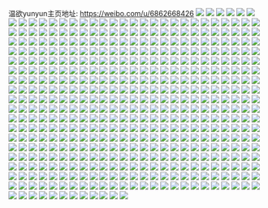 温欲yunyun主页地址: https://weibo.com/u/6862668426 
![](https://wx4.sinaimg.cn/mw2000/007ur3yqly1h6prtzs0gtj32322s30yg.jpg) 
![](https://wx4.sinaimg.cn/mw2000/007ur3yqly1h6prurex18j320z2pb1ky.jpg) 
![](https://wx4.sinaimg.cn/mw2000/007ur3yqly1h6pru6m0y2j32222qqnpd.jpg) 
![](https://wx4.sinaimg.cn/mw2000/007ur3yqly1h6pru4ntj1j329k29kjve.jpg) 
![](https://wx4.sinaimg.cn/mw2000/007ur3yqly1h6prtxr2v2j31wy2jyhdt.jpg) 
![](https://wx4.sinaimg.cn/mw2000/007ur3yqly1h6pruog2fgj32c0340e83.jpg) 
![](https://wx4.sinaimg.cn/mw2000/007ur3yqly1h6prutglqwj32c03404qq.jpg) 
![](https://wx4.sinaimg.cn/mw2000/007ur3yqly1h6prv2nsc7j31kr23pq9k.jpg) 
![](https://wx4.sinaimg.cn/mw2000/007ur3yqly1h6pruekmdnj32c0340e83.jpg) 
![](https://wx4.sinaimg.cn/mw2000/007ur3yqly1h5fxa85hscj30u01hc7iw.jpg) 
![](https://wx4.sinaimg.cn/mw2000/007ur3yqly1h5fxa8tydpj30u014011z.jpg) 
![](https://wx4.sinaimg.cn/mw2000/007ur3yqly1h5fxa5tapqj30u0140jwk.jpg) 
![](https://wx4.sinaimg.cn/mw2000/007ur3yqly1h5fxa6dv8rj30u0140qcf.jpg) 
![](https://wx4.sinaimg.cn/mw2000/007ur3yqly1h5fxaamtk1j30u0140n76.jpg) 
![](https://wx4.sinaimg.cn/mw2000/007ur3yqly1h5fxavggmjj30u0140gtz.jpg) 
![](https://wx4.sinaimg.cn/mw2000/007ur3yqly1h5fxa6z5rbj30u0140qc2.jpg) 
![](https://wx4.sinaimg.cn/mw2000/007ur3yqly1h5fxa98e2bj30u0140wlj.jpg) 
![](https://wx4.sinaimg.cn/mw2000/007ur3yqly1h4n00h56mtj32802yoqv6.jpg) 
![](https://wx4.sinaimg.cn/mw2000/007ur3yqly1h4n00ojskqj31vl2i4u0x.jpg) 
![](https://wx4.sinaimg.cn/mw2000/007ur3yqly1h4n00kqp4hj322g2r97wi.jpg) 
![](https://wx4.sinaimg.cn/mw2000/007ur3yqly1h4n00hzlu6j320l2oskjl.jpg) 
![](https://wx4.sinaimg.cn/mw2000/007ur3yqly1h4n00jqhlzj31qm2bi4qp.jpg) 
![](https://wx4.sinaimg.cn/mw2000/007ur3yqly1h4n00iy2izj31x72k9kjl.jpg) 
![](https://wx4.sinaimg.cn/mw2000/007ur3yqly1h4n00mmr3vj32212qpx6p.jpg) 
![](https://wx4.sinaimg.cn/mw2000/007ur3yqly1h4n00nryw1j31xs2l1u0x.jpg) 
![](https://wx4.sinaimg.cn/mw2000/007ur3yqly1h4n00pr5llj31wy2jynpd.jpg) 
![](https://wx4.sinaimg.cn/mw2000/007ur3yqly1h2mx1lvgv4j3292302qv5.jpg) 
![](https://wx4.sinaimg.cn/mw2000/007ur3yqly1h2mx1hanhpj32c0340kjm.jpg) 
![](https://wx4.sinaimg.cn/mw2000/007ur3yqly1h2mx1ov896j32c0340b2a.jpg) 
![](https://wx4.sinaimg.cn/mw2000/007ur3yqly1h2mx1d2udtj32c03404qq.jpg) 
![](https://wx4.sinaimg.cn/mw2000/007ur3yqly1h2mx1ez9tij32c03404qq.jpg) 
![](https://wx4.sinaimg.cn/mw2000/007ur3yqly1h2mx2qrjzlj32c0340npd.jpg) 
![](https://wx4.sinaimg.cn/mw2000/007ur3yqly1h2mx1r1kcej32c02c0b2a.jpg) 
![](https://wx4.sinaimg.cn/mw2000/007ur3yqly1h2mx1k95evj31zs2nqqv5.jpg) 
![](https://wx4.sinaimg.cn/mw2000/007ur3yqly1h2mx1snzy3j32c02c0kjl.jpg) 
![](https://wx4.sinaimg.cn/mw2000/007ur3yqly1h2ktprd94oj31jz1jztpr.jpg) 
![](https://wx4.sinaimg.cn/mw2000/007ur3yqly1h2ktqoimwcj32c0340u0x.jpg) 
![](https://wx4.sinaimg.cn/mw2000/007ur3yqly1h2ktpv0sw9j32c02c0b29.jpg) 
![](https://wx4.sinaimg.cn/mw2000/007ur3yqly1h2ktqhj1qbj32c0340npd.jpg) 
![](https://wx4.sinaimg.cn/mw2000/007ur3yqly1h2ktqdlqf6j324d2tuqv5.jpg) 
![](https://wx4.sinaimg.cn/mw2000/007ur3yqly1h2ktq4cgqhj328z2zyhdu.jpg) 
![](https://wx4.sinaimg.cn/mw2000/007ur3yqly1h2ktt4dvtlj318h18h4a5.jpg) 
![](https://wx4.sinaimg.cn/mw2000/007ur3yqly1h2ktqa7y21j324k2u3kjl.jpg) 
![](https://wx4.sinaimg.cn/mw2000/007ur3yqly1h2ktt31h13j30z60z6gsg.jpg) 
![](https://wx4.sinaimg.cn/mw2000/007ur3yqly1h1xxgv1d05j31iz21a4dy.jpg) 
![](https://wx4.sinaimg.cn/mw2000/007ur3yqly1h1xxgxrwjlj32c0340x6p.jpg) 
![](https://wx4.sinaimg.cn/mw2000/007ur3yqly1h1xxgzpelmj32c0340npd.jpg) 
![](https://wx4.sinaimg.cn/mw2000/007ur3yqly1h1xxgu2bbej31xn2kvb29.jpg) 
![](https://wx4.sinaimg.cn/mw2000/007ur3yqly1h1luf6dk0nj32222qrqv5.jpg) 
![](https://wx4.sinaimg.cn/mw2000/007ur3yqly1h1luf5049ej31z52mukjl.jpg) 
![](https://wx4.sinaimg.cn/mw2000/007ur3yqly1h1luf3thttj32c0340x6p.jpg) 
![](https://wx4.sinaimg.cn/mw2000/007ur3yqly1gyx3v26uizj32c03407wi.jpg) 
![](https://wx4.sinaimg.cn/mw2000/007ur3yqly1gyx3v3vy7gj32c0340npd.jpg) 
![](https://wx4.sinaimg.cn/mw2000/007ur3yqly1gyx3v64klhj32c0340e82.jpg) 
![](https://wx4.sinaimg.cn/mw2000/007ur3yqly1gyx3vbot1hj32c03407wi.jpg) 
![](https://wx4.sinaimg.cn/mw2000/007ur3yqly1gyx3v7rpv2j31so2e81kx.jpg) 
![](https://wx4.sinaimg.cn/mw2000/007ur3yqly1gyx3va0lbgj32c0340b29.jpg) 
![](https://wx4.sinaimg.cn/mw2000/007ur3yqly1gyx3uzmwlkj32c03407wi.jpg) 
![](https://wx4.sinaimg.cn/mw2000/007ur3yqly1gyx3v8fy54j319f1oktpq.jpg) 
![](https://wx4.sinaimg.cn/mw2000/007ur3yqly1gyx3ve2d4oj32c0340qv5.jpg) 
![](https://wx4.sinaimg.cn/mw2000/007ur3yqly1gyjghxesblj31u52g8hdt.jpg) 
![](https://wx4.sinaimg.cn/mw2000/007ur3yqly1gyjghpcq0rj31sd2dtu0x.jpg) 
![](https://wx4.sinaimg.cn/mw2000/007ur3yqly1gyjghr307oj31sa2dpu0x.jpg) 
![](https://wx4.sinaimg.cn/mw2000/007ur3yqly1gyjghw6035j31v12he1ky.jpg) 
![](https://wx4.sinaimg.cn/mw2000/007ur3yqly1gyjgi0ylhgj31yo2m8b2a.jpg) 
![](https://wx4.sinaimg.cn/mw2000/007ur3yqly1gyjghtw5xej32c0340kjm.jpg) 
![](https://wx4.sinaimg.cn/mw2000/007ur3yqly1gyjghz6a03j31xf2kk1ky.jpg) 
![](https://wx4.sinaimg.cn/mw2000/007ur3yqly1gyjghnlnrsj31yv2mhe82.jpg) 
![](https://wx4.sinaimg.cn/mw2000/007ur3yqly1gyjgi2new2j31s72dmu0x.jpg) 
![](https://wx4.sinaimg.cn/mw2000/007ur3yqly1gxqipjm71aj32c0340x6q.jpg) 
![](https://wx4.sinaimg.cn/mw2000/007ur3yqly1gxqioagw4ej32c0340npe.jpg) 
![](https://wx4.sinaimg.cn/mw2000/007ur3yqly1gxqinzfoqfj32c02c0u0x.jpg) 
![](https://wx4.sinaimg.cn/mw2000/007ur3yqly1gxqiovl2c2j32c0340hdu.jpg) 
![](https://wx4.sinaimg.cn/mw2000/007ur3yqly1gxqio78v2fj328t2zru0y.jpg) 
![](https://wx4.sinaimg.cn/mw2000/007ur3yqly1gxqiom8qdjj32c03407wj.jpg) 
![](https://wx4.sinaimg.cn/mw2000/007ur3yqly1gxo1d7nhj9j30tn18gahy.jpg) 
![](https://wx4.sinaimg.cn/mw2000/007ur3yqly1gxo1dk1t58j30tn18gk26.jpg) 
![](https://wx4.sinaimg.cn/mw2000/007ur3yqly1gxo1dhm1a2j30tn18gqag.jpg) 
![](https://wx4.sinaimg.cn/mw2000/007ur3yqly1gxo1delgm0j30tb0xyafq.jpg) 
![](https://wx4.sinaimg.cn/mw2000/007ur3yqly1gxo1dl33ffj30tn18gk0j.jpg) 
![](https://wx4.sinaimg.cn/mw2000/007ur3yqly1gxo1d8smurj30st177ahv.jpg) 
![](https://wx4.sinaimg.cn/mw2000/007ur3yqly1gxo1dilnrsj30tn18g7ba.jpg) 
![](https://wx4.sinaimg.cn/mw2000/007ur3yqly1gxo1dgkfrqj30tn18gn5v.jpg) 
![](https://wx4.sinaimg.cn/mw2000/007ur3yqly1gxo1ddfkjkj31n92gvb29.jpg) 
![](https://wx4.sinaimg.cn/mw2000/007ur3yqly1gxki3gjq7ij32c02c0npd.jpg) 
![](https://wx4.sinaimg.cn/mw2000/007ur3yqly1gxki3azx7oj30xc4xsb2a.jpg) 
![](https://wx4.sinaimg.cn/mw2000/007ur3yqly1gxki2rga26j31wk2jfhdt.jpg) 
![](https://wx4.sinaimg.cn/mw2000/007ur3yqly1gxki3chmvtj30uk5nqe82.jpg) 
![](https://wx4.sinaimg.cn/mw2000/007ur3yqly1gxki2oqvg4j32c0340hdu.jpg) 
![](https://wx4.sinaimg.cn/mw2000/007ur3yqly1gxki2qlvxrj32c02c0000.jpg) 
![](https://wx4.sinaimg.cn/mw2000/007ur3yqly1gxki3f5o0xj32c0340qv6.jpg) 
![](https://wx4.sinaimg.cn/mw2000/007ur3yqly1gxki2vvz4fj32c0340qv6.jpg) 
![](https://wx4.sinaimg.cn/mw2000/007ur3yqly1gxki2li1t8j32c0340x6p.jpg) 
![](https://wx4.sinaimg.cn/mw2000/007ur3yqly1gwwfxeuz05j32c02c07wi.jpg) 
![](https://wx4.sinaimg.cn/mw2000/007ur3yqly1gwwg25qc87j30u03c0npd.jpg) 
![](https://wx4.sinaimg.cn/mw2000/007ur3yqly1gwwfxgaja8j30js0jsdl1.jpg) 
![](https://wx4.sinaimg.cn/mw2000/007ur3yqly1gwwfvqh6g1j31hw1zub29.jpg) 
![](https://wx4.sinaimg.cn/mw2000/007ur3yqly1gwwfw2f390j322v2s9qv6.jpg) 
![](https://wx4.sinaimg.cn/mw2000/007ur3yqly1gwwg2ac89dj30u03oib2a.jpg) 
![](https://wx4.sinaimg.cn/mw2000/007ur3yqly1gwwfxrm81fj32c03401kz.jpg) 
![](https://wx4.sinaimg.cn/mw2000/007ur3yqly1gwwfy6cmapj32c0340e84.jpg) 
![](https://wx4.sinaimg.cn/mw2000/007ur3yqly1gwwfy0141gj32c03407wj.jpg) 
![](https://wx4.sinaimg.cn/mw2000/007ur3yqly1gwkbk7o0r6j31jp22a4q8.jpg) 
![](https://wx4.sinaimg.cn/mw2000/007ur3yqly1gwkbkiuv3fj31xj2kpb29.jpg) 
![](https://wx4.sinaimg.cn/mw2000/007ur3yqly1gwkbkemzf4j31sj2e0e81.jpg) 
![](https://wx4.sinaimg.cn/mw2000/007ur3yqly1gwkbkwp5bgj32c033z7wj.jpg) 
![](https://wx4.sinaimg.cn/mw2000/007ur3yqly1gwkbk6bx58j32c0340npf.jpg) 
![](https://wx4.sinaimg.cn/mw2000/007ur3yqly1gwkbkqki5sj32c0340b2b.jpg) 
![](https://wx4.sinaimg.cn/mw2000/007ur3yqly1gwkbklou6bj31q22aqkjl.jpg) 
![](https://wx4.sinaimg.cn/mw2000/007ur3yqly1gwkbkgzcfqj31uy2h9b29.jpg) 
![](https://wx4.sinaimg.cn/mw2000/007ur3yqly1gwkbkcmx3lj32c0340e84.jpg) 
![](https://wx4.sinaimg.cn/mw2000/007ur3yqly1gvywsg4pewj32as32e4qq.jpg) 
![](https://wx4.sinaimg.cn/mw2000/007ur3yqly1gvywsj0uugj327g2xx7wi.jpg) 
![](https://wx4.sinaimg.cn/mw2000/007ur3yqly1gvywsd790jj32552z21ky.jpg) 
![](https://wx4.sinaimg.cn/mw2000/007ur3yqly1gvywslalufj31z22mrnpd.jpg) 
![](https://wx4.sinaimg.cn/mw2000/007ur3yqly1gvywsr5cshj326v2x6u0x.jpg) 
![](https://wx4.sinaimg.cn/mw2000/007ur3yqly1gvywsoq640j32682wbe82.jpg) 
![](https://wx4.sinaimg.cn/mw2000/007ur3yqly1gvxqm3u95uj31vd2htb2a.jpg) 
![](https://wx4.sinaimg.cn/mw2000/007ur3yqly1gvxqlq7hnej322t2rqb2a.jpg) 
![](https://wx4.sinaimg.cn/mw2000/007ur3yqly1gvxqmddv9yj32662w84qr.jpg) 
![](https://wx4.sinaimg.cn/mw2000/007ur3yqly1gvxqm18xeqj31wh2n0u0x.jpg) 
![](https://wx4.sinaimg.cn/mw2000/007ur3yqly1gvxqm9kw3mj32192po1ky.jpg) 
![](https://wx4.sinaimg.cn/mw2000/007ur3yqly1gvxqlysfuuj32c0340u0z.jpg) 
![](https://wx4.sinaimg.cn/mw2000/007ur3yqly1gvxqm7c41fj32c02c07wi.jpg) 
![](https://wx4.sinaimg.cn/mw2000/007ur3yqly1gvxqls9el0j30th13c7ht.jpg) 
![](https://wx4.sinaimg.cn/mw2000/007ur3yqly1gvxqmgfdgcj325u25tkjl.jpg) 
![](https://wx4.sinaimg.cn/mw2000/007ur3yqly1gvqt69drk0j627s2yekjl02.jpg) 
![](https://wx4.sinaimg.cn/mw2000/007ur3yqly1gvqt6i6gmdj62c0340u0x02.jpg) 
![](https://wx4.sinaimg.cn/mw2000/007ur3yqly1gvqt6ukfl0j62c02c0npd02.jpg) 
![](https://wx4.sinaimg.cn/mw2000/007ur3yqly1gvqt6sitj7j628y28yb2902.jpg) 
![](https://wx4.sinaimg.cn/mw2000/007ur3yqly1gvqt6eft28j62c0340qv602.jpg) 
![](https://wx4.sinaimg.cn/mw2000/007ur3yqly1gvqt6z5vtkj62c0340qv502.jpg) 
![](https://wx4.sinaimg.cn/mw2000/007ur3yqly1gvqt74nvf6j32a931o4qq.jpg) 
![](https://wx4.sinaimg.cn/mw2000/007ur3yqly1gvqt72a8lbj62c03401ky02.jpg) 
![](https://wx4.sinaimg.cn/mw2000/007ur3yqly1gvqt6pjk5xj62c03401ky02.jpg) 
![](https://wx4.sinaimg.cn/mw2000/007ur3yqly1gvioncahuoj62c0340u0y02.jpg) 
![](https://wx4.sinaimg.cn/mw2000/007ur3yqly1gvionp3w8vj32c0340npe.jpg) 
![](https://wx4.sinaimg.cn/mw2000/007ur3yqly1gvion2ot4zj61cl1cl1kx02.jpg) 
![](https://wx4.sinaimg.cn/mw2000/007ur3yqly1gviomy4bnvj62c0340npe02.jpg) 
![](https://wx4.sinaimg.cn/mw2000/007ur3yqly1gvion6zcx7j61xq2kzx6p02.jpg) 
![](https://wx4.sinaimg.cn/mw2000/007ur3yqly1gvionuj9yvj623x2uo4qq02.jpg) 
![](https://wx4.sinaimg.cn/mw2000/007ur3yqly1gviooa4a5xj61zi2ncu0x02.jpg) 
![](https://wx4.sinaimg.cn/mw2000/007ur3yqly1gvion44v0hj61rj2cqb2902.jpg) 
![](https://wx4.sinaimg.cn/mw2000/007ur3yqly1gvioo404vvj62c03404qr02.jpg) 
![](https://wx4.sinaimg.cn/mw2000/007ur3yqly1gv6svxrze8j61z02mo7ul02.jpg) 
![](https://wx4.sinaimg.cn/mw2000/007ur3yqly1gv6swflo4nj61z02mohdt02.jpg) 
![](https://wx4.sinaimg.cn/mw2000/007ur3yqly1gv6swasr6lj61ye2lv7wh02.jpg) 
![](https://wx4.sinaimg.cn/mw2000/007ur3yqly1gv6sw583srj62c0340b2902.jpg) 
![](https://wx4.sinaimg.cn/mw2000/007ur3yqly1gv6sw7kwhcj62092ocb2902.jpg) 
![](https://wx4.sinaimg.cn/mw2000/007ur3yqly1gv6swhdta4j62c0340b2902.jpg) 
![](https://wx4.sinaimg.cn/mw2000/007ur3yqly1gv6swjvi8pj62c02c0e7y02.jpg) 
![](https://wx4.sinaimg.cn/mw2000/007ur3yqly1gv6swdyh0jj62c02c07wh02.jpg) 
![](https://wx4.sinaimg.cn/mw2000/007ur3yqly1gv6svv3sr3j62c0340e8102.jpg) 
![](https://wx4.sinaimg.cn/mw2000/007ur3yqly1gv4uxshdo3j626w2x74qq02.jpg) 
![](https://wx4.sinaimg.cn/mw2000/007ur3yqly1gv4uxvmo1xj61uv2h5e8102.jpg) 
![](https://wx4.sinaimg.cn/mw2000/007ur3yqly1gv4uy13vnij62782xmb2a02.jpg) 
![](https://wx4.sinaimg.cn/mw2000/007ur3yqly1gv4uxkkkbkj62c03407wi02.jpg) 
![](https://wx4.sinaimg.cn/mw2000/007ur3yqly1gv4uyegtt3j328m2zie81.jpg) 
![](https://wx4.sinaimg.cn/mw2000/007ur3yqly1gv4uy3kftbj61t61t6khm02.jpg) 
![](https://wx4.sinaimg.cn/mw2000/007ur3yqly1gv4uygfxs7j31hd1z64qp.jpg) 
![](https://wx4.sinaimg.cn/mw2000/007ur3yqly1gv4uy5txo8j61h21yqe3e02.jpg) 
![](https://wx4.sinaimg.cn/mw2000/007ur3yqly1gv4uya3ib1j625m2vhx6p02.jpg) 
![](https://wx4.sinaimg.cn/mw2000/007ur3yqly1guz5izox4mj62c03407wj02.jpg) 
![](https://wx4.sinaimg.cn/mw2000/007ur3yqly1guz5j64fwqj62ar32cqv602.jpg) 
![](https://wx4.sinaimg.cn/mw2000/007ur3yqly1guz5j9okg0j622p2rle8202.jpg) 
![](https://wx4.sinaimg.cn/mw2000/007ur3yqly1guz5jm9eiaj62c0340b2b02.jpg) 
![](https://wx4.sinaimg.cn/mw2000/007ur3yqly1guz5jw3fhbj62c02c0e8202.jpg) 
![](https://wx4.sinaimg.cn/mw2000/007ur3yqly1guz5jeisbkj622g2r9kjm02.jpg) 
![](https://wx4.sinaimg.cn/mw2000/007ur3yqly1guz5jslekkj62c0340x6r02.jpg) 
![](https://wx4.sinaimg.cn/mw2000/007ur3yqly1guz5k2rxm2j62c02c0e8202.jpg) 
![](https://wx4.sinaimg.cn/mw2000/007ur3yqly1guz5jz2ezqj62c0340b2a02.jpg) 
![](https://wx4.sinaimg.cn/mw2000/007ur3yqly1gujvh0pggbj62c03401kz02.jpg) 
![](https://wx4.sinaimg.cn/mw2000/007ur3yqly1gujvgcqd7cj62ag31yhdu02.jpg) 
![](https://wx4.sinaimg.cn/mw2000/007ur3yqly1gujvg8dyjcj62c02c0u0x02.jpg) 
![](https://wx4.sinaimg.cn/mw2000/007ur3yqly1gujvgemzdxj62622w31ky02.jpg) 
![](https://wx4.sinaimg.cn/mw2000/007ur3yqly1gujvgi4nwgj61op1op1kx02.jpg) 
![](https://wx4.sinaimg.cn/mw2000/007ur3yqly1gujvgghh1oj62al324qv602.jpg) 
![](https://wx4.sinaimg.cn/mw2000/007ur3yqly1guh15q7cx1j62072o9b2902.jpg) 
![](https://wx4.sinaimg.cn/mw2000/007ur3yqly1guh15jcl17j61xs2l2kjl02.jpg) 
![](https://wx4.sinaimg.cn/mw2000/007ur3yqly1guh15sbtsfj61ya2lq4qp02.jpg) 
![](https://wx4.sinaimg.cn/mw2000/007ur3yqly1guh16j0hs1j62c02c01ky02.jpg) 
![](https://wx4.sinaimg.cn/mw2000/007ur3yqly1guh15fnmmaj61wy2mqqrm02.jpg) 
![](https://wx4.sinaimg.cn/mw2000/007ur3yqly1guh15hn59nj61qs1qr1kx02.jpg) 
![](https://wx4.sinaimg.cn/mw2000/007ur3yqly1guh15v8em0j61271ewwmy02.jpg) 
![](https://wx4.sinaimg.cn/mw2000/007ur3yqly1guh15ndm7hj62c02c01ky02.jpg) 
![](https://wx4.sinaimg.cn/mw2000/007ur3yqly1guh15t9ikmj618g1nagvz02.jpg) 
![](https://wx4.sinaimg.cn/mw2000/007ur3yqly1guer9egsg6j61wa2j2npd02.jpg) 
![](https://wx4.sinaimg.cn/mw2000/007ur3yqly1guer9d1334j61u42g67wh02.jpg) 
![](https://wx4.sinaimg.cn/mw2000/007ur3yqly1guer998t97j61pq2aahdt02.jpg) 
![](https://wx4.sinaimg.cn/mw2000/007ur3yqly1guer95zy98j61rq2cy4qp02.jpg) 
![](https://wx4.sinaimg.cn/mw2000/007ur3yqly1guer97l79aj61of28k4qp02.jpg) 
![](https://wx4.sinaimg.cn/mw2000/007ur3yqly1guer94nhlmj61tk2fe7wh02.jpg) 
![](https://wx4.sinaimg.cn/mw2000/007ur3yqly1guer92d72kj625h2vb1ky02.jpg) 
![](https://wx4.sinaimg.cn/mw2000/007ur3yqly1guer9ai8b9j61u82ga1kx02.jpg) 
![](https://wx4.sinaimg.cn/mw2000/007ur3yqly1guer9bkdqoj61wp2jlb2902.jpg) 
![](https://wx4.sinaimg.cn/mw2000/007ur3yqly1gu2l0m1g7wj61si2e0e8102.jpg) 
![](https://wx4.sinaimg.cn/mw2000/007ur3yqly1gu2l0i3ajpj321l2q4u0x.jpg) 
![](https://wx4.sinaimg.cn/mw2000/007ur3yqly1gu2l0jro8sj32av32ib29.jpg) 
![](https://wx4.sinaimg.cn/mw2000/007ur3yqly1gu2l0fkvq8j61vb2hqqv502.jpg) 
![](https://wx4.sinaimg.cn/mw2000/007ur3yqly1gtz85up3l5j623s2t11ky02.jpg) 
![](https://wx4.sinaimg.cn/mw2000/007ur3yqly1gtz85yuvmwj329m30uu0x.jpg) 
![](https://wx4.sinaimg.cn/mw2000/007ur3yqly1gtz861pwujj32923037wh.jpg) 
![](https://wx4.sinaimg.cn/mw2000/007ur3yqly1gtz85s1rdhj624j2u14qq02.jpg) 
![](https://wx4.sinaimg.cn/mw2000/007ur3yqly1gsrbrdo3nmj321i2q0hdt.jpg) 
![](https://wx4.sinaimg.cn/mw2000/007ur3yqly1gsrbrshrjsj32372sanpd.jpg) 
![](https://wx4.sinaimg.cn/mw2000/007ur3yqly1gsrbrl2erfj31y62lknnb.jpg) 
![](https://wx4.sinaimg.cn/mw2000/007ur3yqly1gsrbrmknwmj31z82mzkjl.jpg) 
![](https://wx4.sinaimg.cn/mw2000/007ur3yqly1gsrbrjkk45j62c0340e8202.jpg) 
![](https://wx4.sinaimg.cn/mw2000/007ur3yqly1gsrbroxphxj326l2wtx6p.jpg) 
![](https://wx4.sinaimg.cn/mw2000/007ur3yqly1gsrbrbpsckj32212qphdt.jpg) 
![](https://wx4.sinaimg.cn/mw2000/007ur3yqly1gsrbrqq0qmj329s312u0x.jpg) 
![](https://wx4.sinaimg.cn/mw2000/007ur3yqly1gsrbruziduj32c02c01ky.jpg) 
![](https://wx4.sinaimg.cn/mw2000/007ur3yqly1gs3ntmhb6aj32c0340u0x.jpg) 
![](https://wx4.sinaimg.cn/mw2000/007ur3yqly1gs3ntd9nw6j32c03407wk.jpg) 
![](https://wx4.sinaimg.cn/mw2000/007ur3yqly1gs3ntjui68j328q2zne81.jpg) 
![](https://wx4.sinaimg.cn/mw2000/007ur3yqly1gs3nta4xwgj32552uuu0y.jpg) 
![](https://wx4.sinaimg.cn/mw2000/007ur3yqly1gs3ntotf7vj31jk222b29.jpg) 
![](https://wx4.sinaimg.cn/mw2000/007ur3yqly1gs3nth0kxwj32a831n1kz.jpg) 
![](https://wx4.sinaimg.cn/mw2000/007ur3yqly1gs3nwflfiqj328g28gx6p.jpg) 
![](https://wx4.sinaimg.cn/mw2000/007ur3yqly1gs3nv5bnmdj32c0340npf.jpg) 
![](https://wx4.sinaimg.cn/mw2000/007ur3yqly1gs3nwd3l76j32c02c0kjl.jpg) 
![](https://wx4.sinaimg.cn/mw2000/007ur3yqgy1gs15rcm8hrj32c0340npe.jpg) 
![](https://wx4.sinaimg.cn/mw2000/007ur3yqgy1gs15raifxxj32c0340npe.jpg) 
![](https://wx4.sinaimg.cn/mw2000/007ur3yqgy1gs15rdttktj328w2zvkca.jpg) 
![](https://wx4.sinaimg.cn/mw2000/007ur3yqgy1gs15rf6mulj321g2pytrh.jpg) 
![](https://wx4.sinaimg.cn/mw2000/007ur3yqgy1gs060ylpvij32c0340hdx.jpg) 
![](https://wx4.sinaimg.cn/mw2000/007ur3yqgy1gs06173l4lj32c033y1ky.jpg) 
![](https://wx4.sinaimg.cn/mw2000/007ur3yqgy1gs062e5ejkj32c02c0u0z.jpg) 
![](https://wx4.sinaimg.cn/mw2000/007ur3yqgy1gs0647r1ydj32c0340qv7.jpg) 
![](https://wx4.sinaimg.cn/mw2000/007ur3yqgy1gs05ytr19zj31y41y44qq.jpg) 
![](https://wx4.sinaimg.cn/mw2000/007ur3yqgy1gs05ziwzdnj31xe2kje82.jpg) 
![](https://wx4.sinaimg.cn/mw2000/007ur3yqgy1gs062x1fzkj31zu2nsqv5.jpg) 
![](https://wx4.sinaimg.cn/mw2000/007ur3yqgy1gs06322oxvj323d2shneo.jpg) 
![](https://wx4.sinaimg.cn/mw2000/007ur3yqgy1gs0637wxgcj324u2ugtvg.jpg) 
![](https://wx4.sinaimg.cn/mw2000/007ur3yqgy1gryax4ha96j32c0340e83.jpg) 
![](https://wx4.sinaimg.cn/mw2000/007ur3yqgy1gryax7h0o7j32c0340u0z.jpg) 
![](https://wx4.sinaimg.cn/mw2000/007ur3yqgy1gryaxi8etmj32c0340kjo.jpg) 
![](https://wx4.sinaimg.cn/mw2000/007ur3yqgy1gryaxl3b9zj629s3127wj02.jpg) 
![](https://wx4.sinaimg.cn/mw2000/007ur3yqgy1gryax1vwysj32c02c0qv5.jpg) 
![](https://wx4.sinaimg.cn/mw2000/007ur3yqgy1gryaxmckhfj31rg2clx1p.jpg) 
![](https://wx4.sinaimg.cn/mw2000/007ur3yqgy1gryaxb1x6jj32c0340npf.jpg) 
![](https://wx4.sinaimg.cn/mw2000/007ur3yqgy1gryax0hohuj31u32j3npd.jpg) 
![](https://wx4.sinaimg.cn/mw2000/007ur3yqgy1gryaxeassoj62c03407wj02.jpg) 
![](https://wx4.sinaimg.cn/mw2000/007ur3yqly1gr9q8j3i8hj62a52a517n02.jpg) 
![](https://wx4.sinaimg.cn/mw2000/007ur3yqly1gr9q8mxezvj328o2zlkjm.jpg) 
![](https://wx4.sinaimg.cn/mw2000/007ur3yqly1gr9q8hgb2xj32a42a4u0x.jpg) 
![](https://wx4.sinaimg.cn/mw2000/007ur3yqly1gr9q8vpsz0j3294306tm6.jpg) 
![](https://wx4.sinaimg.cn/mw2000/007ur3yqly1gr9q8o59hpj317o1m8gsn.jpg) 
![](https://wx4.sinaimg.cn/mw2000/007ur3yqly1gr9q8u4tyij31ui2gokg8.jpg) 
![](https://wx4.sinaimg.cn/mw2000/007ur3yqly1gr9q8qf327j32c02c0b2a.jpg) 
![](https://wx4.sinaimg.cn/mw2000/007ur3yqly1gr9q8sq850j31lq1x8npd.jpg) 
![](https://wx4.sinaimg.cn/mw2000/007ur3yqly1gr9q8xvhhqj324b24bkjl.jpg) 
![](https://wx4.sinaimg.cn/mw2000/007ur3yqly1gqufi3i0ogj323s2t14qq.jpg) 
![](https://wx4.sinaimg.cn/mw2000/007ur3yqly1gqufigfsvvj31wu2jsnpd.jpg) 
![](https://wx4.sinaimg.cn/mw2000/007ur3yqly1gqufie4crdj31gb1xrqr2.jpg) 
![](https://wx4.sinaimg.cn/mw2000/007ur3yqly1gqufi64mlgj31x82kbx6p.jpg) 
![](https://wx4.sinaimg.cn/mw2000/007ur3yqly1gqufi7gi3jj30yi1a0tj0.jpg) 
![](https://wx4.sinaimg.cn/mw2000/007ur3yqly1gqufi87reij313p13pqmd.jpg) 
![](https://wx4.sinaimg.cn/mw2000/007ur3yqly1gqufhr5iuwj32bc334b2a.jpg) 
![](https://wx4.sinaimg.cn/mw2000/007ur3yqly1gqufhy5zidj32c0340kjo.jpg) 
![](https://wx4.sinaimg.cn/mw2000/007ur3yqly1gqufic2inyj32c0340npg.jpg) 
![](https://wx4.sinaimg.cn/mw2000/007ur3yqly1gqsqb6ev2cj320q2o81kx.jpg) 
![](https://wx4.sinaimg.cn/mw2000/007ur3yqly1gqsqb4t5jej329830bb29.jpg) 
![](https://wx4.sinaimg.cn/mw2000/007ur3yqly1gqsqbauu9fj32c0340kjn.jpg) 
![](https://wx4.sinaimg.cn/mw2000/007ur3yqly1gqsqavuw7fj32c0340hdw.jpg) 
![](https://wx4.sinaimg.cn/mw2000/007ur3yqly1gqsqbfifpoj32c03407wk.jpg) 
![](https://wx4.sinaimg.cn/mw2000/007ur3yqly1gqsqbi4rcjj320d2oh1kx.jpg) 
![](https://wx4.sinaimg.cn/mw2000/007ur3yqly1gqbf34sqizj31u92gckjl.jpg) 
![](https://wx4.sinaimg.cn/mw2000/007ur3yqly1gqbf3esxddj31vx2iknpd.jpg) 
![](https://wx4.sinaimg.cn/mw2000/007ur3yqly1gqbf2zpuy3j31zx2nwkjl.jpg) 
![](https://wx4.sinaimg.cn/mw2000/007ur3yqly1gq77gwkz8dj32c0340kjm.jpg) 
![](https://wx4.sinaimg.cn/mw2000/007ur3yqly1gq77gmslq0j3291291b2a.jpg) 
![](https://wx4.sinaimg.cn/mw2000/007ur3yqly1gq77ghaes1j328i28he82.jpg) 
![](https://wx4.sinaimg.cn/mw2000/007ur3yqly1gq77grgoqej31xp2kwx6p.jpg) 
![](https://wx4.sinaimg.cn/mw2000/007ur3yqly1gq77h6t4s1j3217217u10.jpg) 
![](https://wx4.sinaimg.cn/mw2000/007ur3yqly1gq77gjir4wj32c0340b29.jpg) 
![](https://wx4.sinaimg.cn/mw2000/007ur3yqly1gq77gz1reuj31y01y0e81.jpg) 
![](https://wx4.sinaimg.cn/mw2000/007ur3yqly1gq77gd46rsj323c2sge82.jpg) 
![](https://wx4.sinaimg.cn/mw2000/007ur3yqly1gq77goer61j31v82hmkdu.jpg) 
![](https://wx4.sinaimg.cn/mw2000/007ur3yqly1gq5lfi2l8bj31yl2m4kjn.jpg) 
![](https://wx4.sinaimg.cn/mw2000/007ur3yqly1gq5lgal6o5j327i2y0qv7.jpg) 
![](https://wx4.sinaimg.cn/mw2000/007ur3yqly1gq5lfmykkmj326y2x91l0.jpg) 
![](https://wx4.sinaimg.cn/mw2000/007ur3yqly1gq5lfsxnklj32c03401l1.jpg) 
![](https://wx4.sinaimg.cn/mw2000/007ur3yqly1gq5lgd5on2j32c02c0qv5.jpg) 
![](https://wx4.sinaimg.cn/mw2000/007ur3yqly1gq5lfdqw55j325k2vghdv.jpg) 
![](https://wx4.sinaimg.cn/mw2000/007ur3yqly1gq5lfzn9t0j325a25ax6v.jpg) 
![](https://wx4.sinaimg.cn/mw2000/007ur3yqly1gq5lggykqpj328o31jb2b.jpg) 
![](https://wx4.sinaimg.cn/mw2000/007ur3yqly1gq5lg6f0b4j31yv2mie86.jpg) 
![](https://wx4.sinaimg.cn/mw2000/007ur3yqly1gpnw3sv3hjj32c02c0e87.jpg) 
![](https://wx4.sinaimg.cn/mw2000/007ur3yqly1gpnw3eeda7j321v2qhu0x.jpg) 
![](https://wx4.sinaimg.cn/mw2000/007ur3yqly1gpnw3uv037j32c0340e81.jpg) 
![](https://wx4.sinaimg.cn/mw2000/007ur3yqly1gpnw3cbhcvj31qw1qw7wj.jpg) 
![](https://wx4.sinaimg.cn/mw2000/007ur3yqly1gpnw3hi0wcj31sc2ds1l0.jpg) 
![](https://wx4.sinaimg.cn/mw2000/007ur3yqly1gpnw3j3h7gj32aa31qb29.jpg) 
![](https://wx4.sinaimg.cn/mw2000/007ur3yqly1gpnw39ww83j3293305hdu.jpg) 
![](https://wx4.sinaimg.cn/mw2000/007ur3yqly1gpnw42vx31j31yh2lzhdu.jpg) 
![](https://wx4.sinaimg.cn/mw2000/007ur3yqly1gpnw417df6j31wm2iuhdx.jpg) 
![](https://wx4.sinaimg.cn/mw2000/007ur3yqly1gp84igwhosj31uc2gfb2g.jpg) 
![](https://wx4.sinaimg.cn/mw2000/007ur3yqly1gp84gm4zclj31zw2nv7wl.jpg) 
![](https://wx4.sinaimg.cn/mw2000/007ur3yqly1gp84htvzzfj325j2vehe1.jpg) 
![](https://wx4.sinaimg.cn/mw2000/007ur3yqly1gp84gu2e3bj31v12hekjq.jpg) 
![](https://wx4.sinaimg.cn/mw2000/007ur3yqly1gp84h8eir4j321a2pp7wh.jpg) 
![](https://wx4.sinaimg.cn/mw2000/007ur3yqly1gp84h6sjgdj31yo2m8x6t.jpg) 
![](https://wx4.sinaimg.cn/mw2000/007ur3yqly1gp84hgdvvij31yg2lw1l4.jpg) 
![](https://wx4.sinaimg.cn/mw2000/007ur3yqly1gp84iqrr83j31t32esx6r.jpg) 
![](https://wx4.sinaimg.cn/mw2000/007ur3yqly1gp84h97yjpj31341g6x0y.jpg) 
![](https://wx4.sinaimg.cn/mw2000/007ur3yqly1gowlfo7z1uj326e26eqv9.jpg) 
![](https://wx4.sinaimg.cn/mw2000/007ur3yqly1gowlfhsu6wj31w02ip4qq.jpg) 
![](https://wx4.sinaimg.cn/mw2000/007ur3yqly1gowlefmdbaj30p20p2azq.jpg) 
![](https://wx4.sinaimg.cn/mw2000/007ur3yqly1gowleiul94j32842837wm.jpg) 
![](https://wx4.sinaimg.cn/mw2000/007ur3yqly1gowli8fszoj31l71l71kz.jpg) 
![](https://wx4.sinaimg.cn/mw2000/007ur3yqly1gowlf9730aj32c02c0x6w.jpg) 
![](https://wx4.sinaimg.cn/mw2000/007ur3yqly1gowleo45a1j31ir210hdw.jpg) 
![](https://wx4.sinaimg.cn/mw2000/007ur3yqly1gowlex5a5sj31h11yqx6r.jpg) 
![](https://wx4.sinaimg.cn/mw2000/007ur3yqly1gowled3lwyj30oo0o0at3.jpg) 
![](https://wx4.sinaimg.cn/mw2000/007ur3yqly1gof84h5kqcj327p2y94qv.jpg) 
![](https://wx4.sinaimg.cn/mw2000/007ur3yqly1gof84oomrnj31vg1vge82.jpg) 
![](https://wx4.sinaimg.cn/mw2000/007ur3yqly1gof84j8z7oj31wr1wrqv7.jpg) 
![](https://wx4.sinaimg.cn/mw2000/007ur3yqly1gof84mn9wrj325t25t7rt.jpg) 
![](https://wx4.sinaimg.cn/mw2000/007ur3yqly1gof84ca6imj325q25qb2b.jpg) 
![](https://wx4.sinaimg.cn/mw2000/007ur3yqly1gof84llmvqj31s52djkjl.jpg) 
![](https://wx4.sinaimg.cn/mw2000/007ur3yqly1gof849gv3zj32c02c0qv9.jpg) 
![](https://wx4.sinaimg.cn/mw2000/007ur3yqly1gof84khrqdj31rc2cgqv5.jpg) 
![](https://wx4.sinaimg.cn/mw2000/007ur3yqly1gof84emeazj31v51v5hdv.jpg) 
![](https://wx4.sinaimg.cn/mw2000/007ur3yqly1gngj1b1nvdj32c0340qdh.jpg) 
![](https://wx4.sinaimg.cn/mw2000/007ur3yqly1gngj1mu7c8j32c0340u0x.jpg) 
![](https://wx4.sinaimg.cn/mw2000/007ur3yqly1gngj1ce9p7j32c0340drq.jpg) 
![](https://wx4.sinaimg.cn/mw2000/007ur3yqly1gngj1kt2lbj32c0340qrw.jpg) 
![](https://wx4.sinaimg.cn/mw2000/007ur3yqly1gngj1gbmogj32c0340hdw.jpg) 
![](https://wx4.sinaimg.cn/mw2000/007ur3yqly1gngj17o09kj32c0340thd.jpg) 
![](https://wx4.sinaimg.cn/mw2000/007ur3yqly1gngj19kuq6j328a2z17wh.jpg) 
![](https://wx4.sinaimg.cn/mw2000/007ur3yqly1gngj1p5b3kj31nn27i1ky.jpg) 
![](https://wx4.sinaimg.cn/mw2000/007ur3yqly1gngj1in585j32c0340kjl.jpg) 
![](https://wx4.sinaimg.cn/mw2000/007ur3yqly1gmws2klengj32652w77wh.jpg) 
![](https://wx4.sinaimg.cn/mw2000/007ur3yqly1gmws2mh0szj320t20tkcm.jpg) 
![](https://wx4.sinaimg.cn/mw2000/007ur3yqly1gmws2o57k6j32b432uhdt.jpg) 
![](https://wx4.sinaimg.cn/mw2000/007ur3yqly1gmws2qfp6yj32c0340qv5.jpg) 
![](https://wx4.sinaimg.cn/mw2000/007ur3yqly1gmuludi0wfj32c02c07wj.jpg) 
![](https://wx4.sinaimg.cn/mw2000/007ur3yqly1gmulu0mgrdj31yi2m0qv5.jpg) 
![](https://wx4.sinaimg.cn/mw2000/007ur3yqly1gmulu45uxbj32c03401kz.jpg) 
![](https://wx4.sinaimg.cn/mw2000/007ur3yqly1gmulu20qkcj32c03407wj.jpg) 
![](https://wx4.sinaimg.cn/mw2000/007ur3yqly1gmuluet10kj31lt254wrx.jpg) 
![](https://wx4.sinaimg.cn/mw2000/007ur3yqly1gmulubf8clj324t24te82.jpg) 
![](https://wx4.sinaimg.cn/mw2000/007ur3yqly1gmulu6swxnj32c03401kz.jpg) 
![](https://wx4.sinaimg.cn/mw2000/007ur3yqly1gmultz73flj32c02c07wj.jpg) 
![](https://wx4.sinaimg.cn/mw2000/007ur3yqly1gmulu92n5xj32c0340b29.jpg) 
![](https://wx4.sinaimg.cn/mw2000/007ur3yqly1gml69deouzj31no1nob29.jpg) 
![](https://wx4.sinaimg.cn/mw2000/007ur3yqly1gml69ep1o3j32c03404p9.jpg) 
![](https://wx4.sinaimg.cn/mw2000/007ur3yqly1gml69gwmn2j32c0340qv6.jpg) 
![](https://wx4.sinaimg.cn/mw2000/007ur3yqly1gml69hoarwj3151151jv4.jpg) 
![](https://wx4.sinaimg.cn/mw2000/007ur3yqly1gml69jktgwj32c02c0qv6.jpg) 
![](https://wx4.sinaimg.cn/mw2000/007ur3yqly1gml69awcpkj32c0340dyq.jpg) 
![](https://wx4.sinaimg.cn/mw2000/007ur3yqly1gml6b8k84ej31tz1tz4kr.jpg) 
![](https://wx4.sinaimg.cn/mw2000/007ur3yqly1gml6b6w2s9j326m2wt1ky.jpg) 
![](https://wx4.sinaimg.cn/mw2000/007ur3yqly1gml69nx3enj322p2rm1ky.jpg) 
![](https://wx4.sinaimg.cn/mw2000/007ur3yqgy1gj4dalp4ujj32412teb2a.jpg) 
![](https://wx4.sinaimg.cn/mw2000/007ur3yqgy1gj4dahrcjoj31fn1fn1jf.jpg) 
![](https://wx4.sinaimg.cn/mw2000/007ur3yqgy1gj4da8ici3j32c0340e83.jpg) 
![](https://wx4.sinaimg.cn/mw2000/007ur3yqgy1gj4dapd5iaj328j2xqb2b.jpg) 
![](https://wx4.sinaimg.cn/mw2000/007ur3yqgy1gj4da3z0fdj32c02c0x6q.jpg) 
![](https://wx4.sinaimg.cn/mw2000/007ur3yqgy1gj4da00my8j32252qv7wi.jpg) 
![](https://wx4.sinaimg.cn/mw2000/007ur3yqgy1gj4dag217rj328g28gkjm.jpg) 
![](https://wx4.sinaimg.cn/mw2000/007ur3yqgy1gj4dac1pi0j32c0340u0y.jpg) 
![](https://wx4.sinaimg.cn/mw2000/007ur3yqgy1gj4d9w9hz3j32c02c0hdu.jpg) 
![](https://wx4.sinaimg.cn/mw2000/007ur3yqgy1giqk6gzkpaj32c0340b2a.jpg) 
![](https://wx4.sinaimg.cn/mw2000/007ur3yqgy1giqk6c0nj7j31re2cjkax.jpg) 
![](https://wx4.sinaimg.cn/mw2000/007ur3yqgy1giqk6uehzcj3276276e82.jpg) 
![](https://wx4.sinaimg.cn/mw2000/007ur3yqgy1giqk6r0i9vj32c0340kjn.jpg) 
![](https://wx4.sinaimg.cn/mw2000/007ur3yqgy1giqk6dhdrjj31og1ogkez.jpg) 
![](https://wx4.sinaimg.cn/mw2000/007ur3yqgy1giqk6hrb6cj31dh1didtn.jpg) 
![](https://wx4.sinaimg.cn/mw2000/007ur3yqgy1giqk6k58ifj328c28c4qq.jpg) 
![](https://wx4.sinaimg.cn/mw2000/007ur3yqgy1giqk76yyodj32c02c0hdt.jpg) 
![](https://wx4.sinaimg.cn/mw2000/007ur3yqgy1giqk6yjakoj322w22w4qq.jpg) 
![](https://wx4.sinaimg.cn/mw2000/007ur3yqly1gi6g9mwk24j31tk2fe4qp.jpg) 
![](https://wx4.sinaimg.cn/mw2000/007ur3yqly1gi6g9tumzjj31ml2647wh.jpg) 
![](https://wx4.sinaimg.cn/mw2000/007ur3yqly1gi6g9o2oxqj31k61k6ars.jpg) 
![](https://wx4.sinaimg.cn/mw2000/007ur3yqly1gi6g9ouiw5j31s51s5nbq.jpg) 
![](https://wx4.sinaimg.cn/mw2000/007ur3yqly1gi6g9vaix0j31uj2gqnpd.jpg) 
![](https://wx4.sinaimg.cn/mw2000/007ur3yqly1gi6gbou55gj31k81k7aid.jpg) 
![](https://wx4.sinaimg.cn/mw2000/007ur3yqly1gi6g9qhf9cj320d20dhdt.jpg) 
![](https://wx4.sinaimg.cn/mw2000/007ur3yqly1gi6g9wpvaqj31le24jb29.jpg) 
![](https://wx4.sinaimg.cn/mw2000/007ur3yqly1gi6gb2mp4vj31a11a17ma.jpg) 
![](https://wx4.sinaimg.cn/mw2000/007ur3yqgy1ghhj5sxrjlj3288288b2a.jpg) 
![](https://wx4.sinaimg.cn/mw2000/007ur3yqgy1ghhj6996gkj32a92a8qv5.jpg) 
![](https://wx4.sinaimg.cn/mw2000/007ur3yqgy1ghhj5zzmvij3245244kjl.jpg) 
![](https://wx4.sinaimg.cn/mw2000/007ur3yqgy1ghhj5pmwvij31k01k07wh.jpg) 
![](https://wx4.sinaimg.cn/mw2000/007ur3yqgy1ghhj5ljedcj32c03407wj.jpg) 
![](https://wx4.sinaimg.cn/mw2000/007ur3yqgy1ghhj5wvndnj32c02c01kz.jpg) 
![](https://wx4.sinaimg.cn/mw2000/007ur3yqgy1ghhj66x9ktj32282qzx6p.jpg) 
![](https://wx4.sinaimg.cn/mw2000/007ur3yqgy1ghhj5nmh2zj31u21u27wh.jpg) 
![](https://wx4.sinaimg.cn/mw2000/007ur3yqgy1ghhj63rxfej32c02c04qq.jpg) 
![](https://wx4.sinaimg.cn/mw2000/007ur3yqgy1gh9udi2jlpj31vb1vckjm.jpg) 
![](https://wx4.sinaimg.cn/mw2000/007ur3yqgy1gh9udq0bwqj326q26q7wh.jpg) 
![](https://wx4.sinaimg.cn/mw2000/007ur3yqgy1gh9ufvreavj31t52evqv6.jpg) 
![](https://wx4.sinaimg.cn/mw2000/007ur3yqgy1gh9udwi8l5j323u2t4e83.jpg) 
![](https://wx4.sinaimg.cn/mw2000/007ur3yqgy1gh9ufyqj9nj32c02c0x6p.jpg) 
![](https://wx4.sinaimg.cn/mw2000/007ur3yqgy1gh9udt3dlej31wc2j41ky.jpg) 
![](https://wx4.sinaimg.cn/mw2000/007ur3yqgy1gh9ug1gwl3j32c0340b2b.jpg) 
![](https://wx4.sinaimg.cn/mw2000/007ur3yqgy1gh9ujbjkpbj32ak3231l0.jpg) 
![](https://wx4.sinaimg.cn/mw2000/007ur3yqgy1gh9udefaiuj32a92a9x6q.jpg) 
![](https://wx4.sinaimg.cn/mw2000/007ur3yqgy1ggx556glq2j32c0340e83.jpg) 
![](https://wx4.sinaimg.cn/mw2000/007ur3yqgy1ggx55j3e1uj32c03401kz.jpg) 
![](https://wx4.sinaimg.cn/mw2000/007ur3yqgy1ggx55b783mj32c0340e83.jpg) 
![](https://wx4.sinaimg.cn/mw2000/007ur3yqgy1ggx55e53w2j324t24tnpd.jpg) 
![](https://wx4.sinaimg.cn/mw2000/007ur3yqgy1ggx55makz9j32c03401ky.jpg) 
![](https://wx4.sinaimg.cn/mw2000/007ur3yqgy1ggx55sm3d4j329u29ue82.jpg) 
![](https://wx4.sinaimg.cn/mw2000/007ur3yqgy1ggx561l37oj32c02c0b2a.jpg) 
![](https://wx4.sinaimg.cn/mw2000/007ur3yqgy1ggx55yj1taj3304293kjn.jpg) 
![](https://wx4.sinaimg.cn/mw2000/007ur3yqgy1ggx55p0uy5j324i24i4qq.jpg) 
![](https://wx4.sinaimg.cn/mw2000/007ur3yqly1ggst7pb00ej31t91t9u0x.jpg) 
![](https://wx4.sinaimg.cn/mw2000/007ur3yqly1ggst78xa5rj325o2xonpe.jpg) 
![](https://wx4.sinaimg.cn/mw2000/007ur3yqly1ggst6ucwr9j3277277hdu.jpg) 
![](https://wx4.sinaimg.cn/mw2000/007ur3yqly1ggst735gjyj32c0340npf.jpg) 
![](https://wx4.sinaimg.cn/mw2000/007ur3yqly1ggst7d1x2tj31e91e9qpy.jpg) 
![](https://wx4.sinaimg.cn/mw2000/007ur3yqly1ggst7ax1dqj328h28htvv.jpg) 
![](https://wx4.sinaimg.cn/mw2000/007ur3yqly1ggst6ihmvuj32c02c0hdt.jpg) 
![](https://wx4.sinaimg.cn/mw2000/007ur3yqly1ggst7m2buaj32c02c0e83.jpg) 
![](https://wx4.sinaimg.cn/mw2000/007ur3yqly1ggst7fikwbj32c02c0kjl.jpg) 
![](https://wx4.sinaimg.cn/mw2000/007ur3yqly1ggrkw6dyo2j31xa1xanpd.jpg) 
![](https://wx4.sinaimg.cn/mw2000/007ur3yqly1ggrkvul83kj322r2rokjm.jpg) 
![](https://wx4.sinaimg.cn/mw2000/007ur3yqly1ggrkvqoziej329930c1kz.jpg) 
![](https://wx4.sinaimg.cn/mw2000/007ur3yqly1ggrkw3ulqcj32c0340qv7.jpg) 
![](https://wx4.sinaimg.cn/mw2000/007ur3yqly1ggrkwfqi0zj32c02c0qv6.jpg) 
![](https://wx4.sinaimg.cn/mw2000/007ur3yqly1ggrkvytccaj32a92a91kz.jpg) 
![](https://wx4.sinaimg.cn/mw2000/007ur3yqly1ggrkwacop0j32c03404qr.jpg) 
![](https://wx4.sinaimg.cn/mw2000/007ur3yqly1ggrkvmgx6vj32752xjhdv.jpg) 
![](https://wx4.sinaimg.cn/mw2000/007ur3yqly1ggrkwcc5nvj32as2as4qp.jpg) 
![](https://wx4.sinaimg.cn/mw2000/007ur3yqgy1ggdljxfw03j31s61s6e81.jpg) 
![](https://wx4.sinaimg.cn/mw2000/007ur3yqgy1ggdljti922j31uk2gqu0x.jpg) 
![](https://wx4.sinaimg.cn/mw2000/007ur3yqgy1ggdljbc6v6j32252qvx6p.jpg) 
![](https://wx4.sinaimg.cn/mw2000/007ur3yqgy1ggdljnnawuj320f20gkjl.jpg) 
![](https://wx4.sinaimg.cn/mw2000/007ur3yqgy1ggdljitphoj334022oe83.jpg) 
![](https://wx4.sinaimg.cn/mw2000/007ur3yqgy1ggdljlmmqoj32c02c0npe.jpg) 
![](https://wx4.sinaimg.cn/mw2000/007ur3yqgy1ggdljoo2mxj31jp2297wh.jpg) 
![](https://wx4.sinaimg.cn/mw2000/007ur3yqgy1ggdljekhcnj32c02c0npe.jpg) 
![](https://wx4.sinaimg.cn/mw2000/007ur3yqgy1ggdljreyedj32342s6e82.jpg) 
![](https://wx4.sinaimg.cn/mw2000/007ur3yqgy1gfdnzcqwd4j31vz1vz7wh.jpg) 
![](https://wx4.sinaimg.cn/mw2000/007ur3yqgy1gfdnzemz4bj32c03404qp.jpg) 
![](https://wx4.sinaimg.cn/mw2000/007ur3yqgy1gfdnzhn156j32a92a8e82.jpg) 
![](https://wx4.sinaimg.cn/mw2000/007ur3yqgy1gfdnzk6huvj31sc2ds4qq.jpg) 
![](https://wx4.sinaimg.cn/mw2000/007ur3yqgy1gfdnznr3kvj32c02c0hdu.jpg) 
![](https://wx4.sinaimg.cn/mw2000/007ur3yqgy1gfdnzqvwbij328i28iu0x.jpg) 
![](https://wx4.sinaimg.cn/mw2000/007ur3yqgy1gfdnzt74z4j3284284npd.jpg) 
![](https://wx4.sinaimg.cn/mw2000/007ur3yqgy1gfdnzw5bhuj326a26aqv6.jpg) 
![](https://wx4.sinaimg.cn/mw2000/007ur3yqgy1gfdo003tmsj329a29ax6q.jpg) 
![](https://wx4.sinaimg.cn/mw2000/007ur3yqgy1gebmyn1yrjj32c0340qv5.jpg) 
![](https://wx4.sinaimg.cn/mw2000/007ur3yqgy1gebmyuid7wj32532ushdu.jpg) 
![](https://wx4.sinaimg.cn/mw2000/007ur3yqgy1gebmyz3968j325e2v6qv6.jpg) 
![](https://wx4.sinaimg.cn/mw2000/007ur3yqgy1gebmyrdhbrj32c0340kjn.jpg) 
![](https://wx4.sinaimg.cn/mw2000/007ur3yqly1gbtoe8lphkj31sc1scu0x.jpg) 
![](https://wx4.sinaimg.cn/mw2000/007ur3yqly1gbtoe4yhcyj31qd1qdhdt.jpg) 
![](https://wx4.sinaimg.cn/mw2000/007ur3yqly1gbtoeataljj31hb1hb4qp.jpg) 
![](https://wx4.sinaimg.cn/mw2000/007ur3yqly1gbtoebwipvj30x50x547w.jpg) 
![](https://wx4.sinaimg.cn/mw2000/007ur3yqgy1g8xw992bsej31w01w0b29.jpg) 
![](https://wx4.sinaimg.cn/mw2000/007ur3yqgy1g8xw9c98syj31w02iox6p.jpg) 
![](https://wx4.sinaimg.cn/mw2000/007ur3yqgy1g8xw9lifbzj31w02iokjl.jpg) 
![](https://wx4.sinaimg.cn/mw2000/007ur3yqgy1g8xw9dyuy4j31w02ionpd.jpg) 
![](https://wx4.sinaimg.cn/mw2000/007ur3yqgy1g8xw9nu2dej31w01w07wh.jpg) 
![](https://wx4.sinaimg.cn/mw2000/007ur3yqgy1g8xw9f6dc9j31w02ionpd.jpg) 
![](https://wx4.sinaimg.cn/mw2000/007ur3yqgy1g8xw9j6123j31w01w07wh.jpg) 
![](https://wx4.sinaimg.cn/mw2000/007ur3yqgy1g8xw9hu2e1j31w02ionpd.jpg) 
![](https://wx4.sinaimg.cn/mw2000/007ur3yqgy1g8xw9r6h1nj31w02ioqv5.jpg) 
![](https://wx4.sinaimg.cn/mw2000/007ur3yqly1g13vcseep1j32c02c0npk.jpg) 
![](https://wx4.sinaimg.cn/mw2000/007ur3yqly1g13vcic9ajj324e24e4qw.jpg) 
![](https://wx4.sinaimg.cn/mw2000/007ur3yqly1g13vd5fjqaj32c02c0qvc.jpg) 
![](https://wx4.sinaimg.cn/mw2000/007ur3yqly1g13vdvzr2aj32c02c0b2h.jpg) 
![](https://wx4.sinaimg.cn/mw2000/007ur3yqly1g13vdjs48sj32c02c0x6y.jpg) 
![](https://wx4.sinaimg.cn/mw2000/007ur3yqly1g13ve8zriqj32c02c0e89.jpg) 
